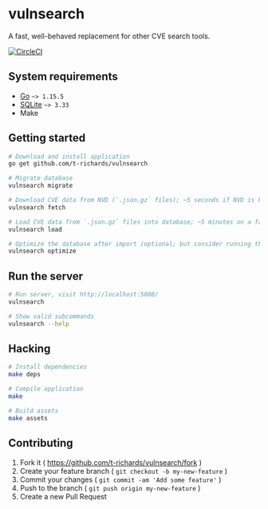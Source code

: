 # vulnsearch

A fast, well-behaved replacement for other CVE search tools.

[![CircleCI](https://circleci.com/gh/t-richards/vulnsearch.svg?style=svg)](https://circleci.com/gh/t-richards/vulnsearch)

## System requirements

- [Go][golang] `~> 1.15.5`
- [SQLite][sqlite] `~> 3.33`
- Make

## Getting started

```bash
# Download and install application
go get github.com/t-richards/vulnsearch

# Migrate database
vulnsearch migrate

# Download CVE data from NVD (`.json.gz` files); ~5 seconds if NVD is having a good day.
vulnsearch fetch

# Load CVE data from `.json.gz` files into database; ~5 minutes on a fast machine.
vulnsearch load

# Optimize the database after import (optional; but consider running this once)
vulnsearch optimize
```

## Run the server

```bash
# Run server, visit http://localhost:5000/
vulnsearch

# Show valid subcommands
vulnsearch --help
```

## Hacking

```bash
# Install dependencies
make deps

# Compile application
make

# Build assets
make assets
```

## Contributing

1. Fork it ( <https://github.com/t-richards/vulnsearch/fork> )
2. Create your feature branch ( `git checkout -b my-new-feature` )
3. Commit your changes ( `git commit -am 'Add some feature'` )
4. Push to the branch ( `git push origin my-new-feature` )
5. Create a new Pull Request

[golang]: https://golang.org
[sqlite]: https://www.sqlite.org/index.html
